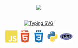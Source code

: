  <div align="center">
 <div>
<a href="https://github.com/C0nanT">
<img height="180em" src="http://github-profile-summary-cards.vercel.app/api/cards/stats?username=C0nanT&theme=dark"/>
<!--  <img height="180em" src="http://github-profile-summary-cards.vercel.app/api/cards/most-commit-language?username=C0nanT&theme=dark"/> -->
 </div>

 <br>
 
[![Typing SVG](https://readme-typing-svg.herokuapp.com?font=Handjet&weight=500&size=25&pause=1000&color=9ED3F7&background=FF050500&center=true&vCenter=true&width=426&lines=SKILLS)](https://git.io/typing-svg)  

  <img src="https://github.com/devicons/devicon/blob/master/icons/javascript/javascript-plain.svg" title="JavaScript" alt="JavaScript" width="40" height="40"/>
  <img src="https://github.com/devicons/devicon/blob/master/icons/html5/html5-plain-wordmark.svg" title="HTML5" alt="HTML" width="40" height="40"/>
  <img src="https://github.com/devicons/devicon/blob/master/icons/css3/css3-plain-wordmark.svg" title="CSS3" alt="CSS" width="40" height="40"/>
  <img src="https://github.com/devicons/devicon/blob/master/icons/python/python-original.svg" title="Python" alt="Python" width="40" height="40"/>
  <img src="https://github.com/devicons/devicon/blob/master/icons/php/php-original.svg" title="PHP" alt="PHP" width="40" height="40"/>
